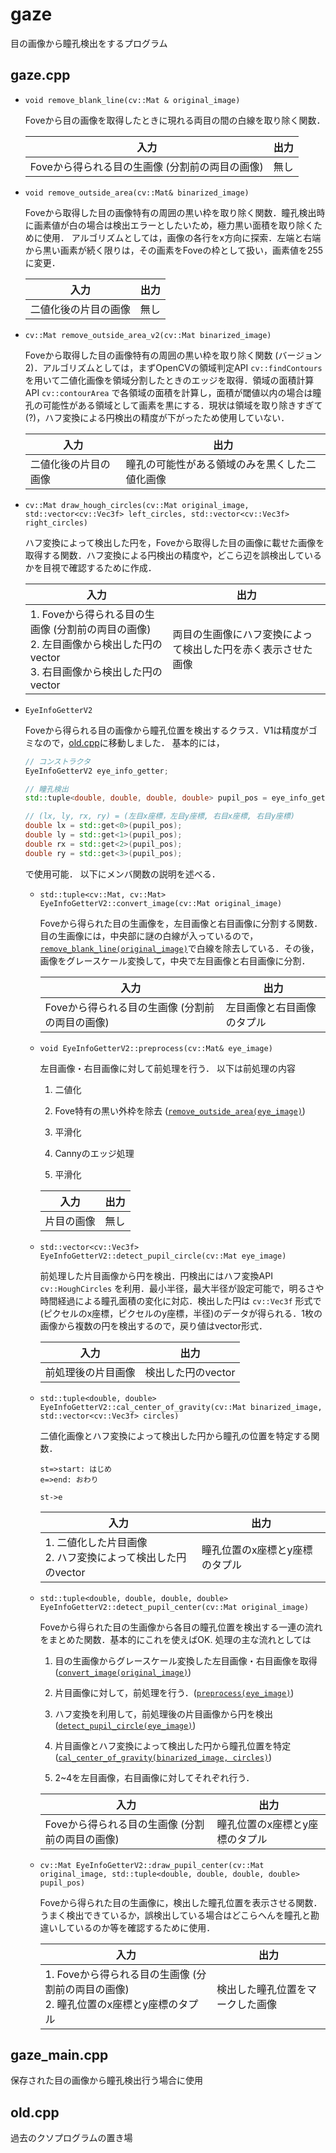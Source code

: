 # gaze

目の画像から瞳孔検出をするプログラム

## gaze.cpp

<a id="remove_blanc_line"></a>

- `void remove_blank_line(cv::Mat & original_image)`

    Foveから目の画像を取得したときに現れる両目の間の白線を取り除く関数．

    | 入力 | 出力 |
    | --------- | ----------- |
    | Foveから得られる目の生画像 (分割前の両目の画像) | 無し |

<a id="remove_outside_area"></a>

- `void remove_outside_area(cv::Mat& binarized_image)`
  
    Foveから取得した目の画像特有の周囲の黒い枠を取り除く関数．瞳孔検出時に画素値が白の場合は検出エラーとしたいため，極力黒い面積を取り除くために使用．
    アルゴリズムとしては，画像の各行をx方向に探索．左端と右端から黒い画素が続く限りは，その画素をFoveの枠として扱い，画素値を255に変更．

    | 入力 | 出力 |
    | --------- | ----------- |
    | 二値化後の片目の画像 | 無し |

- `cv::Mat remove_outside_area_v2(cv::Mat binarized_image)`
  
    Foveから取得した目の画像特有の周囲の黒い枠を取り除く関数 (バージョン2)．アルゴリズムとしては，まずOpenCVの領域判定API `cv::findContours` を用いて二値化画像を領域分割したときのエッジを取得．領域の面積計算API `cv::contourArea` で各領域の面積を計算し，面積が閾値以内の場合は瞳孔の可能性がある領域として画素を黒にする．現状は領域を取り除きすぎて(?)，ハフ変換による円検出の精度が下がったため使用していない．

    | 入力 | 出力 |
    | --------- | ----------- |
    | 二値化後の片目の画像 | 瞳孔の可能性がある領域のみを黒くした二値化画像 |

- `cv::Mat draw_hough_circles(cv::Mat original_image, std::vector<cv::Vec3f> left_circles, std::vector<cv::Vec3f> right_circles)`

    ハフ変換によって検出した円を，Foveから取得した目の画像に載せた画像を取得する関数．ハフ変換による円検出の精度や，どこら辺を誤検出しているかを目視で確認するために作成．

    | 入力 | 出力 |
    | --------- | ----------- |
    | 1. Foveから得られる目の生画像 (分割前の両目の画像) <br> 2. 左目画像から検出した円のvector <br> 3. 右目画像から検出した円のvector| 両目の生画像にハフ変換によって検出した円を赤く表示させた画像 |

- `EyeInfoGetterV2`

    Foveから得られる目の画像から瞳孔位置を検出するクラス．V1は精度がゴミなので，[old.cpp](./old.cpp)に移動しました．
    基本的には，

    ```cpp
    // コンストラクタ
    EyeInfoGetterV2 eye_info_getter;

    // 瞳孔検出
    std::tuple<double, double, double, double> pupil_pos = eye_info_getter.detect_pupil_center(input_image);

    // (lx, ly, rx, ry) = (左目x座標，左目y座標, 右目x座標, 右目y座標)
    double lx = std::get<0>(pupil_pos);
    double ly = std::get<1>(pupil_pos);
    double rx = std::get<2>(pupil_pos);
    double ry = std::get<3>(pupil_pos);
    ```

    で使用可能．
    以下にメンバ関数の説明を述べる．

    <a id="convert_image"></a>

  - `std::tuple<cv::Mat, cv::Mat> EyeInfoGetterV2::convert_image(cv::Mat original_image)`

    Foveから得られた目の生画像を，左目画像と右目画像に分割する関数．目の生画像には，中央部に謎の白線が入っているので，[`remove_blank_line(original_image)`](#remove_blank_line)で白線を除去している．その後，画像をグレースケール変換して，中央で左目画像と右目画像に分割．

    | 入力 | 出力 |
    | --------- | ----------- |
    | Foveから得られる目の生画像 (分割前の両目の画像) | 左目画像と右目画像のタプル |

    <a id="preprocess"></a>

  - `void EyeInfoGetterV2::preprocess(cv::Mat& eye_image)`

    左目画像・右目画像に対して前処理を行う．
    以下は前処理の内容

    1. 二値化

    2. Fove特有の黒い外枠を除去 ([`remove_outside_area(eye_image)`](#remove_outside_area))

    3. 平滑化

    4. Cannyのエッジ処理

    5. 平滑化

    | 入力 | 出力 |
    | --------- | ----------- |
    | 片目の画像 | 無し |

    <a id="detect_pupil_circle"></a>

  - `std::vector<cv::Vec3f> EyeInfoGetterV2::detect_pupil_circle(cv::Mat eye_image)`

    前処理した片目画像から円を検出．円検出にはハフ変換API `cv::HoughCircles` を利用．最小半径，最大半径が設定可能で，明るさや時間経過による瞳孔面積の変化に対応．検出した円は `cv::Vec3f` 形式で(ピクセルのx座標，ピクセルのy座標，半径)のデータが得られる．1枚の画像から複数の円を検出するので，戻り値はvector形式．

    | 入力 | 出力 |
    | --------- | ----------- |
    | 前処理後の片目画像 | 検出した円のvector |

    <a id="cal_center_of_gravity"></a>

  - `std::tuple<double, double> EyeInfoGetterV2::cal_center_of_gravity(cv::Mat binarized_image, std::vector<cv::Vec3f> circles)`

    二値化画像とハフ変換によって検出した円から瞳孔の位置を特定する関数．

    ```flow
    st=>start: はじめ
    e=>end: おわり

    st->e
    ```

    | 入力 | 出力 |
    | --------- | ----------- |
    | 1. 二値化した片目画像 <br> 2. ハフ変換によって検出した円のvector | 瞳孔位置のx座標とy座標のタプル |

  - `std::tuple<double, double, double, double> EyeInfoGetterV2::detect_pupil_center(cv::Mat original_image)`
  
    Foveから得られた目の生画像から各目の瞳孔位置を検出する一連の流れをまとめた関数．基本的にこれを使えばOK.
    処理の主な流れとしては
    1. 目の生画像からグレースケール変換した左目画像・右目画像を取得 ([`convert_image(original_image)`](#convert_image))

    2. 片目画像に対して，前処理を行う．([`preprocess(eye_image)`](#preprocess))

    3. ハフ変換を利用して，前処理後の片目画像から円を検出 ([`detect_pupil_circle(eye_image)`](#detect_pupil_circle))

    4. 片目画像とハフ変換によって検出した円から瞳孔位置を特定 ([`cal_center_of_gravity(binarized_image, circles)`](#cal_center_of_gravity))

    5. 2~4を左目画像，右目画像に対してそれぞれ行う．

    | 入力 | 出力 |
    | --------- | ----------- |
    | Foveから得られる目の生画像 (分割前の両目の画像) | 瞳孔位置のx座標とy座標のタプル |

  - `cv::Mat EyeInfoGetterV2::draw_pupil_center(cv::Mat original_image, std::tuple<double, double, double, double> pupil_pos)`
  
    Foveから得られた目の生画像に，検出した瞳孔位置を表示させる関数．うまく検出できているか，誤検出している場合はどこらへんを瞳孔と勘違いしているのか等を確認するために使用．

    | 入力 | 出力 |
    | --------- | ----------- |
    | 1. Foveから得られる目の生画像 (分割前の両目の画像) <br> 2. 瞳孔位置のx座標とy座標のタプル | 検出した瞳孔位置をマークした画像 |

## gaze_main.cpp

保存された目の画像から瞳孔検出行う場合に使用

## old.cpp

過去のクソプログラムの置き場
